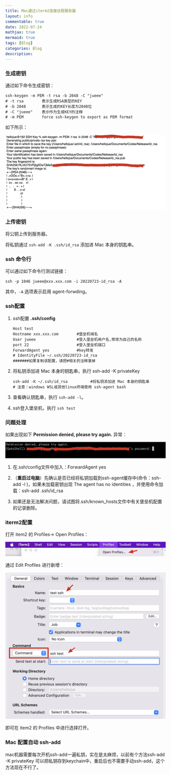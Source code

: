 ```yaml
---
title: Mac通过iterm2连接远程服务器
layout: info
commentable: true
date: 2022-07-24
mathjax: true
mermaid: true
tags: [Blog]
categories: Blog
description:
---
```


### 生成密钥

通过如下命令生成密钥：

```
ssh-keygen -m PEM -t rsa -b 2048 -C "jueee"
# -t rsa        表示生成RSA类型的KEY
# -b 2048       表示生成的KEY长度为2048位
# -C "jueee"    表示作为生成KEY的注释
# -m PEM        force ssh-keygen to export as PEM format 
```

如下所示：

![](assets/2022-07-23-20-01-47-image.png)

### 上传密钥

将公钥上传到服务器。

将私钥通过 `ssh-add -K .ssh/id_rsa` 添加进 Mac 本身的钥匙串。

### ssh 命令行

可以通过如下命令行测试链接：

```
ssh -p 1046 jueee@xxx.xxx.com -i 20220723-id_rsa -A
```

其中，`-A` 选项表示启用 agent-forwding。 

### ssh配置

1. ssh配置
   **.ssh/config**
   
   ```
   Host test
   Hostname xxx.xxx.com        #堡垒机域名  
   User jueee                  #登入堡垒机用户名,修改为自己的名称
   port 22                     #登入堡垒机端口
   ForwardAgent yes            #key转发
   # IdentityFile ~/.ssh/20220723-id_rsa
   #######如果复制该配置，请把#相关的注释拿掉
   ```

2. 将私钥添加进 Mac 本身的钥匙串，执行 ssh-add -K privateKey
   
   ```
   ssh-add -K ~/.ssh/id_rsa          #将私钥添加进 Mac 本身的钥匙串
   # 注意：windows WSL或其他linux终端使用 ssh-agent bash
   ```

3. 查看确认钥匙串，执行 `ssh-add -l`。

4. ssh登入堡垒机，执行 `ssh test`

### 问题处理

如果出现如下 **Permission denied, please try again.** 异常：

![](assets/2022-07-23-19-16-49-image.png)

1. 在.ssh/config文件中加入：ForwardAgent yes

2. （**重启过电脑**）先确认是否已经将私钥加载到ssh-agent缓存中(命令：ssh-add -l )，如果未加载密钥出现 The agent has no identities ，并使用命令加载：ssh-add .ssh/id_rsa

3. 如果还是无法解决问题，请试图将.ssh/known_hosts文件中有关堡垒机配置的记录删除。

### iterm2配置

打开 item2 的 Profiles-> Open Profiles：

![](assets/2022-07-23-19-44-03-image.png)

通过 Edit Profiles 进行新增：

![](assets/2022-07-23-19-46-10-image.png)

即可在 item2 的 Profiles 中进行选择打开。

### Mac 配置自动 ssh-add

mac机器需要每次开机ssh-add一遍私钥，实在是太麻烦，以前有个方法ssh-add -K privateKey 可以把私钥存到keychain中，重启后也不需要手动ssh-add，这个方法现在不行了。
